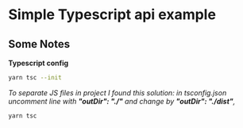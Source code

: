 # Simple Typescript api example


## Some Notes

**Typescript config**

 ```bash
yarn tsc --init
 ```

 *To separate JS files in project I found this solution: in tsconfig.json uncomment line with **"outDir": "./"** and change by **"outDir": "./dist"**,*

  ```bash
yarn tsc
 ```